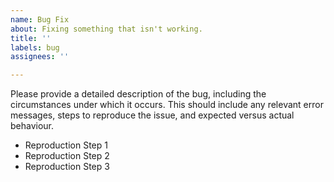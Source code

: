 ```yaml
---
name: Bug Fix
about: Fixing something that isn't working.
title: ''
labels: bug
assignees: ''

---
```


<!-- Bug Report description -->
Please provide a detailed description of the bug, including the circumstances under which it occurs. This should include any relevant error messages, steps to reproduce the issue, and expected versus actual behaviour.

- Reproduction Step 1
- Reproduction Step 2
- Reproduction Step 3
